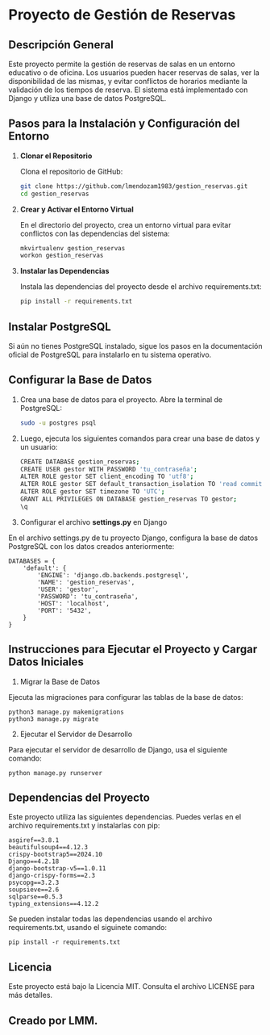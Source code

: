 # Proyecto de Gestión de Reservas

## Descripción General

Este proyecto permite la gestión de reservas de salas en un entorno educativo o de oficina. Los usuarios pueden hacer reservas de salas, ver la disponibilidad de las mismas, y evitar conflictos de horarios mediante la validación de los tiempos de reserva. El sistema está implementado con Django y utiliza una base de datos PostgreSQL.

## Pasos para la Instalación y Configuración del Entorno

1. **Clonar el Repositorio**

   Clona el repositorio de GitHub:

   ```bash
   git clone https://github.com/lmendozam1983/gestion_reservas.git
   cd gestion_reservas

2. **Crear y Activar el Entorno Virtual**

    En el directorio del proyecto, crea un entorno virtual para evitar conflictos con las dependencias del sistema:

    ```bash
    mkvirtualenv gestion_reservas
    workon gestion_reservas

3.  **Instalar las Dependencias**

    Instala las dependencias del proyecto desde el archivo requirements.txt:

    ```bash
    pip install -r requirements.txt

## Instalar PostgreSQL

Si aún no tienes PostgreSQL instalado, sigue los pasos en la documentación oficial de PostgreSQL para instalarlo en tu sistema operativo.

## Configurar la Base de Datos

1.  Crea una base de datos para el proyecto. Abre la terminal de PostgreSQL:

     ```bash
    sudo -u postgres psql

2.  Luego, ejecuta los siguientes comandos para crear una base de datos y un usuario:

     ```bash    
    CREATE DATABASE gestion_reservas;
    CREATE USER gestor WITH PASSWORD 'tu_contraseña';
    ALTER ROLE gestor SET client_encoding TO 'utf8';
    ALTER ROLE gestor SET default_transaction_isolation TO 'read committed';
    ALTER ROLE gestor SET timezone TO 'UTC';
    GRANT ALL PRIVILEGES ON DATABASE gestion_reservas TO gestor;
    \q

3.  Configurar el archivo **settings.py** en Django

En el archivo settings.py de tu proyecto Django, configura la base de datos PostgreSQL con los datos creados anteriormente:

    
    DATABASES = {
        'default': {
            'ENGINE': 'django.db.backends.postgresql',
            'NAME': 'gestion_reservas',
            'USER': 'gestor',
            'PASSWORD': 'tu_contraseña',
            'HOST': 'localhost',
            'PORT': '5432',
        }
    }

## Instrucciones para Ejecutar el Proyecto y Cargar Datos Iniciales

1.  Migrar la Base de Datos

Ejecuta las migraciones para configurar las tablas de la base de datos:

    
    python3 manage.py makemigrations
    python3 manage.py migrate

2.  Ejecutar el Servidor de Desarrollo

Para ejecutar el servidor de desarrollo de Django, usa el siguiente comando:

    
    python manage.py runserver

## Dependencias del Proyecto

Este proyecto utiliza las siguientes dependencias. Puedes verlas en el archivo requirements.txt y instalarlas con pip:

    
    asgiref==3.8.1
    beautifulsoup4==4.12.3
    crispy-bootstrap5==2024.10
    Django==4.2.18
    django-bootstrap-v5==1.0.11
    django-crispy-forms==2.3
    psycopg==3.2.3
    soupsieve==2.6
    sqlparse==0.5.3
    typing_extensions==4.12.2

Se pueden instalar todas las dependencias usando el archivo requirements.txt, usando el siguinete comando:

    
    pip install -r requirements.txt


## Licencia
Este proyecto está bajo la Licencia MIT. Consulta el archivo LICENSE para más detalles.

## Creado por LMM.



